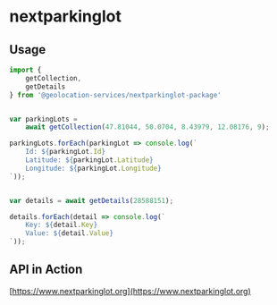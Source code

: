 # nextparkinglot

## Usage

```javascript
import { 
    getCollection, 
    getDetails 
} from '@geolocation-services/nextparkinglot-package'


var parkingLots = 
    await getCollection(47.81044, 50.0704, 8.43979, 12.08176, 9);

parkingLots.forEach(parkingLot => console.log(`
    Id: ${parkingLot.Id}
    Latitude: ${parkingLot.Latitude}
    Longitude: ${parkingLot.Longitude}
`));


var details = await getDetails(28588151);

details.forEach(detail => console.log(`
    Key: ${detail.Key}
    Value: ${detail.Value}
`));
```

## API in Action

[https://www.nextparkinglot.org](https://www.nextparkinglot.org)
